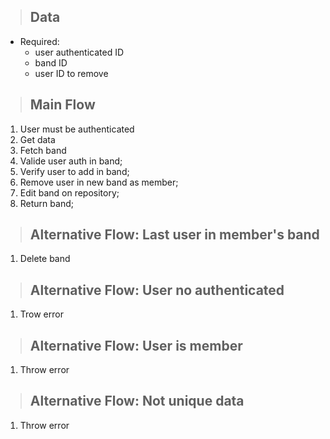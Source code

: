 > ## Data
* Required:
    - user authenticated ID
    - band ID
    - user ID to remove 

> ## Main Flow
1. User must be authenticated
2. Get data
3. Fetch band
4. Valide user auth in band;
5. Verify user to add in band;
6. Remove user in new band as member;
7. Edit band on repository;
8. Return band;

> ## Alternative Flow: Last user in member's band
1. Delete band

> ## Alternative Flow: User no authenticated
1. Trow error

> ## Alternative Flow: User is member
1. Throw error

> ## Alternative Flow: Not unique data
1. Throw error